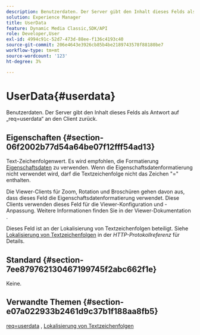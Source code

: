 ```yaml
---
description: Benutzerdaten. Der Server gibt den Inhalt dieses Felds als Antwort auf „req=userdata“ an den Client zurück.
solution: Experience Manager
title: UserData
feature: Dynamic Media Classic,SDK/API
role: Developer,User
exl-id: 4994c91c-52d7-473d-88ee-f136c4193c40
source-git-commit: 206e4643e3926cb85b4be2189743578f88180be7
workflow-type: tm+mt
source-wordcount: '123'
ht-degree: 3%

---
```


# UserData{#userdata}

Benutzerdaten. Der Server gibt den Inhalt dieses Felds als Antwort auf „req=userdata“ an den Client zurück.

## Eigenschaften {#section-06f2002b77d54a64be07f12fff54ad13}

Text-Zeichenfolgenwert. Es wird empfohlen, die Formatierung [Eigenschaftsdaten](/help/aem-is-ir-api/is-api/image-catalog/image-serving-api-ref/c-image-catalog-reference/c-overview/c-common-data-types/r-property-data.md) zu verwenden. Wenn die Eigenschaftsdatenformatierung nicht verwendet wird, darf die Textzeichenfolge nicht das Zeichen &quot;=&quot; enthalten.

Die Viewer-Clients für Zoom, Rotation und Broschüren gehen davon aus, dass dieses Feld die Eigenschaftsdatenformatierung verwendet. Diese Clients verwenden dieses Feld für die Viewer-Konfiguration und -Anpassung. Weitere Informationen finden Sie in der Viewer-Dokumentation .

Dieses Feld ist an der Lokalisierung von Textzeichenfolgen beteiligt. Siehe [Lokalisierung von Textzeichenfolgen](/help/aem-is-ir-api/is-api/http-ref/image-serving-api-ref/c-http-protocol-reference/c-syntax-and-features/r-text-string-localization.md) in der *HTTP-Protokollreferenz* für Details.

## Standard {#section-7ee879762130467199745f2abc662f1e}

Keine.

## Verwandte Themen {#section-e07a022933b2461d9c37b1f188aa8fb5}

[req=userdata](/help/aem-is-ir-api/is-api/http-ref/image-serving-api-ref/c-http-protocol-reference/c-command-reference/r-req/r-req.md) , [Lokalisierung von Textzeichenfolgen](/help/aem-is-ir-api/is-api/http-ref/image-serving-api-ref/c-http-protocol-reference/c-syntax-and-features/r-text-string-localization.md)
